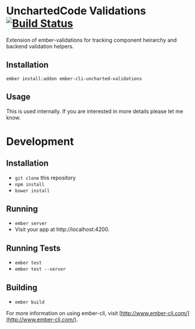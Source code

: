 # UnchartedCode Validations [![Build Status][travis-badge]][travis-badge-url]

Extension of ember-validations for tracking component heirarchy and backend validation helpers.

## Installation

```
ember install:addon ember-cli-uncharted-validations
```

## Usage

This is used internally. If you are interested in more details please let me know.

# Development

## Installation

* `git clone` this repository
* `npm install`
* `bower install`

## Running

* `ember server`
* Visit your app at http://localhost:4200.

## Running Tests

* `ember test`
* `ember test --server`

## Building

* `ember build`

For more information on using ember-cli, visit [http://www.ember-cli.com/](http://www.ember-cli.com/).

[travis-badge]: https://travis-ci.org/unchartedcode/validations.svg?branch=master
[travis-badge-url]: https://travis-ci.org/unchartedcode/validations
